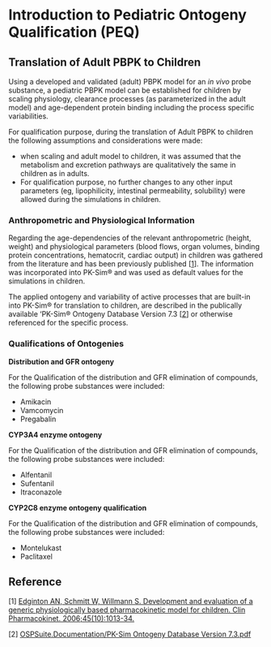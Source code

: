 # Introduction to Pediatric Ontogeny Qualification (PEQ)

## Translation of Adult PBPK to Children

Using a developed and validated (adult) PBPK model for an *in vivo* probe substance, a pediatric PBPK model can be established for children by scaling physiology, clearance processes (as parameterized in the adult model) and age-dependent protein binding including the process specific variabilities. 

For qualification purpose, during the translation of Adult PBPK to children the following assumptions and considerations were made: 

- when scaling and adult model to children, it was assumed that the metabolism and excretion
  pathways are qualitatively the same in children as in adults.
- For qualification purpose, no further changes to any other input parameters (eg, lipophilicity, intestinal permeability, solubility) were allowed during the simulations in children. 

### Anthropometric and Physiological Information 

Regarding the age-dependencies of the relevant anthropometric (height, weight) and physiological parameters (blood flows, organ volumes, binding protein concentrations, hematocrit, cardiac output) in children was gathered from the literature and has been previously published [[1](#reference)]. The information was incorporated into PK-Sim® and was used as default values for the simulations in children.

The  applied ontogeny and variability of active processes that are built-in into PK-Sim® for translation to children, are described in the publically available ‘PK-Sim® Ontogeny Database Version 7.3 [[2](#reference)] or otherwise referenced for the specific process.

### Qualifications of Ontogenies

**Distribution and GFR ontogeny**

For the Qualification of the distribution and GFR elimination of compounds, the following probe substances were included:

- Amikacin
- Vamcomycin
- Pregabalin

**CYP3A4 enzyme ontogeny**

For the Qualification of the distribution and GFR elimination of compounds, the following probe substances were included:

- Alfentanil
- Sufentanil
- Itraconazole

**CYP2C8 enzyme ontogeny qualification**

For the Qualification of the distribution and GFR elimination of compounds, the following probe substances were included:

- Montelukast
- Paclitaxel

## Reference

[1] [Edginton AN, Schmitt W, Willmann S. Development and evaluation of a generic physiologically based pharmacokinetic model for children. Clin Pharmacokinet. 2006;45(10):1013-34.](https://www.ncbi.nlm.nih.gov/pubmed/16984214)

[2]  [OSPSuite.Documentation/PK-Sim Ontogeny Database Version 7.3.pdf ](https://github.com/Open-Systems-Pharmacology/OSPSuite.Documentation/blob/38cf71b384cfc25cfa0ce4d2f3addfd32757e13b/PK-Sim%20Ontogeny%20Database%20Version%207.3.pdf)